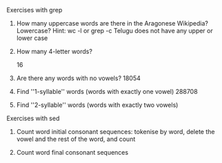 Exercises with grep
 1. How many uppercase words are there in the Aragonese Wikipedia? Lowercase? Hint: wc -l or grep -c
    Telugu does not have any upper or lower case
 2. How many 4-letter words?
    
    16
 3. Are there any words with no vowels?
    18054
 4. Find ''1-syllable'' words (words with exactly one vowel)
    288708
 5. Find ''2-syllable'' words (words with exactly two vowels)

Exercises with sed
  1. Count word initial consonant sequences: tokenise by word, delete the vowel and the rest of the word, and count
     
  2. Count word final consonant sequences
